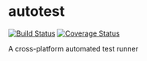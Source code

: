 # autotest
[![Build Status](https://travis-ci.com/robarchibald/autotest.svg?branch=master)](https://travis-ci.com/robarchibald/autotest) [![Coverage Status](https://coveralls.io/repos/github/robarchibald/autotest/badge.svg?branch=master)](https://coveralls.io/github/robarchibald/autotest?branch=master)

A cross-platform automated test runner
